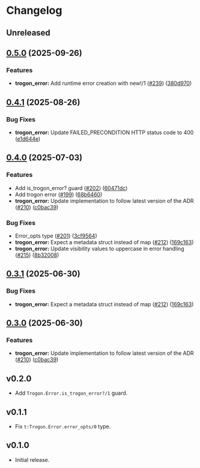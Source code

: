 # Changelog

## Unreleased

## [0.5.0](https://github.com/straw-hat-team/beam-monorepo/compare/trogon_error@v0.4.1...trogon_error@v0.5.0) (2025-09-26)


### Features

* **trogon_error:** Add runtime error creation with new!/1 ([#239](https://github.com/straw-hat-team/beam-monorepo/issues/239)) ([380d970](https://github.com/straw-hat-team/beam-monorepo/commit/380d9709ad62e0fc1a7ebe5516661f69d111405d))

## [0.4.1](https://github.com/straw-hat-team/beam-monorepo/compare/trogon_error@v0.4.0...trogon_error@v0.4.1) (2025-08-26)


### Bug Fixes

* **trogon_error:** Update FAILED_PRECONDITION HTTP status code to 400 ([e1d644e](https://github.com/straw-hat-team/beam-monorepo/commit/e1d644e98086e450169259b323afe9f364966f82))

## [0.4.0](https://github.com/straw-hat-team/beam-monorepo/compare/trogon_error@v0.3.1...trogon_error@v0.4.0) (2025-07-03)


### Features

* Add is_trogon_error? guard ([#202](https://github.com/straw-hat-team/beam-monorepo/issues/202)) ([60471dc](https://github.com/straw-hat-team/beam-monorepo/commit/60471dce2c399468105403e6904872a33e2fa248))
* Add trogon error ([#199](https://github.com/straw-hat-team/beam-monorepo/issues/199)) ([68b6460](https://github.com/straw-hat-team/beam-monorepo/commit/68b646087eca46a3011e804fd51cf964cf580202))
* **trogon_error:** Update implementation to follow latest version of the ADR ([#210](https://github.com/straw-hat-team/beam-monorepo/issues/210)) ([c0bac39](https://github.com/straw-hat-team/beam-monorepo/commit/c0bac3928c52c5543880101d2c3311b5cc15dce3))


### Bug Fixes

* Error_opts type ([#201](https://github.com/straw-hat-team/beam-monorepo/issues/201)) ([3cf9564](https://github.com/straw-hat-team/beam-monorepo/commit/3cf95648d62dbfb0200a50b91ece90d54717cb5b))
* **trogon_error:** Expect a metadata struct instead of map ([#212](https://github.com/straw-hat-team/beam-monorepo/issues/212)) ([169c163](https://github.com/straw-hat-team/beam-monorepo/commit/169c163888644ffd783fc0cf99f91c84196286ad))
* **trogon_error:** Update visibility values to uppercase in error handling ([#215](https://github.com/straw-hat-team/beam-monorepo/issues/215)) ([8b32008](https://github.com/straw-hat-team/beam-monorepo/commit/8b32008864baa01fec71867231ca1e42324e8750))

## [0.3.1](https://github.com/straw-hat-team/beam-monorepo/compare/trogon_error@v0.3.0...trogon_error@v0.3.1) (2025-06-30)


### Bug Fixes

* **trogon_error:** Expect a metadata struct instead of map ([#212](https://github.com/straw-hat-team/beam-monorepo/issues/212)) ([169c163](https://github.com/straw-hat-team/beam-monorepo/commit/169c163888644ffd783fc0cf99f91c84196286ad))

## [0.3.0](https://github.com/straw-hat-team/beam-monorepo/compare/trogon_error@v0.2.0...trogon_error@v0.3.0) (2025-06-30)


### Features

* **trogon_error:** Update implementation to follow latest version of the ADR ([#210](https://github.com/straw-hat-team/beam-monorepo/issues/210)) ([c0bac39](https://github.com/straw-hat-team/beam-monorepo/commit/c0bac3928c52c5543880101d2c3311b5cc15dce3))

## v0.2.0

- Add `Trogon.Error.is_trogon_error?/1` guard.

## v0.1.1

- Fix `t:Trogon.Error.error_opts/0` type.

## v0.1.0

- Initial release.
